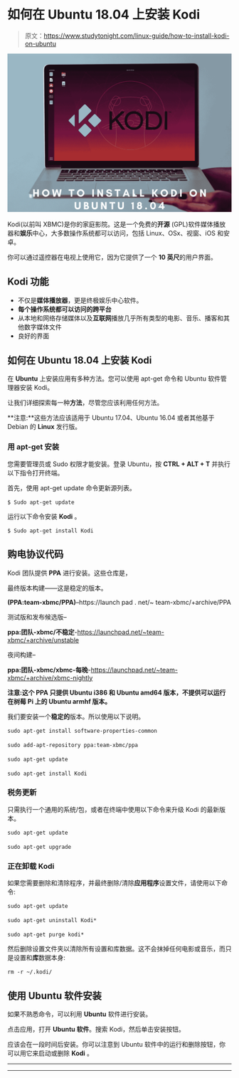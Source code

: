 # 如何在 Ubuntu 18.04 上安装 Kodi

> 原文：<https://www.studytonight.com/linux-guide/how-to-install-kodi-on-ubuntu>

![How to Install Kodi on Ubuntu 18.04](img/deea3266962626268c53e2fb8ef4dad1.png)

Kodi(以前叫 XBMC)是你的家庭影院。这是一个免费的**开源** (GPL)软件媒体播放器和**娱乐**中心，大多数操作系统都可以访问，包括 Linux、OSx、视窗、iOS 和安卓。

你可以通过遥控器在电视上使用它，因为它提供了一个 **10 英尺**的用户界面。

## Kodi 功能

*   不仅是**媒体播放器**，更是终极娱乐中心软件。
*   **每个操作系统都可以访问的跨平台**
*   从本地和网络存储媒体以及**互联网**播放几乎所有类型的电影、音乐、播客和其他数字媒体文件
*   良好的界面

## 如何在 Ubuntu 18.04 上安装 Kodi

在 **Ubuntu** 上安装应用有多种方法。您可以使用 apt-get 命令和 Ubuntu 软件管理器安装 Kodi。

让我们详细探索每一种**方法**，尽管您应该利用任何方法。

**注意:**这些方法应该适用于 Ubuntu 17.04、Ubuntu 16.04 或者其他基于 Debian 的 **Linux** 发行版。

### 用 apt-get 安装

您需要管理员或 Sudo 权限才能安装。登录 Ubuntu，按 **CTRL + ALT + T** 并执行以下指令打开终端。

首先，使用 apt-get update 命令更新源列表。

```
$ Sudo apt-get update
```

运行以下命令安装 **Kodi** 。

```
$ Sudo apt-get install Kodi
```

## 购电协议代码

Kodi 团队提供 **PPA** 进行安装。这些仓库是，

最终版本构建——这是稳定的版本。

**(PPA:team-xbmc/PPA)**–https://launch pad . net/~ team-xbmc/+archive/PPA

测试版和发布候选版–

**ppa:团队-xbmc/不稳定**-https://launchpad.net/~team-xbmc/+archive/unstable

夜间构建–

**ppa:团队-xbmc/xbmc-每晚**-https://launchpad.net/~team-xbmc/+archive/xbmc-nightly

**注意:**这个 PPA 只提供 Ubuntu i386 和 Ubuntu amd64 版本，不提供可以运行在**树莓 Pi 上的 Ubuntu armhf 版本。**

我们要安装一个**稳定的**版本。所以使用以下说明。

```
sudo apt-get install software-properties-common

sudo add-apt-repository ppa:team-xbmc/ppa

sudo apt-get update

sudo apt-get install Kodi
```

### 税务更新

只需执行一个通用的系统/包，或者在终端中使用以下命令来升级 Kodi 的最新版本。

```
sudo apt-get update

sudo apt-get upgrade
```

### 正在卸载 Kodi

如果您需要删除和清除程序，并最终删除/清除**应用程序**设置文件，请使用以下命令:

```
sudo apt-get update

sudo apt-get uninstall Kodi*

sudo apt-get purge kodi*
```

然后删除设置文件夹以清除所有设置和库数据。这不会抹掉任何电影或音乐，而只是设置和**库**数据本身:

```
rm -r ~/.kodi/
```

## 使用 Ubuntu 软件安装

如果不熟悉命令，可以利用 **Ubuntu** 软件进行安装。

点击应用，打开 **Ubuntu 软件**。搜索 Kodi，然后单击安装按钮。

应该会在一段时间后安装。你可以注意到 Ubuntu 软件中的运行和删除按钮，你可以用它来启动或删除 **Kodi** 。

* * *

* * *